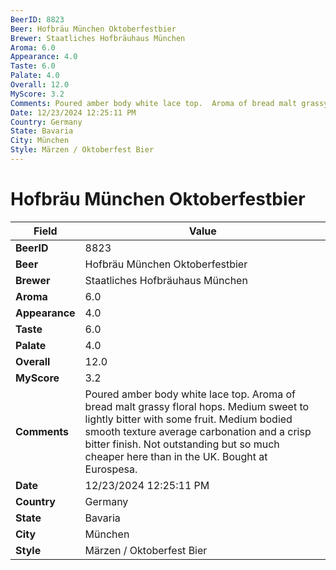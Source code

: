 ```yaml
---
BeerID: 8823
Beer: Hofbräu München Oktoberfestbier
Brewer: Staatliches Hofbräuhaus München
Aroma: 6.0
Appearance: 4.0
Taste: 6.0
Palate: 4.0
Overall: 12.0
MyScore: 3.2
Comments: Poured amber body white lace top.  Aroma of bread malt grassy floral hops.  Medium sweet to lightly bitter with some fruit. Medium bodied smooth texture average carbonation and a crisp bitter finish. Not outstanding but so much cheaper here than in the UK.  Bought at Eurospesa.
Date: 12/23/2024 12:25:11 PM
Country: Germany
State: Bavaria
City: München
Style: Märzen / Oktoberfest Bier
---
```


# Hofbräu München Oktoberfestbier

| Field         | Value |
|---------------|-------|
| **BeerID** | 8823 |
| **Beer** | Hofbräu München Oktoberfestbier |
| **Brewer** | Staatliches Hofbräuhaus München |
| **Aroma** | 6.0 |
| **Appearance** | 4.0 |
| **Taste** | 6.0 |
| **Palate** | 4.0 |
| **Overall** | 12.0 |
| **MyScore** | 3.2 |
| **Comments** | Poured amber body white lace top.  Aroma of bread malt grassy floral hops.  Medium sweet to lightly bitter with some fruit. Medium bodied smooth texture average carbonation and a crisp bitter finish. Not outstanding but so much cheaper here than in the UK.  Bought at Eurospesa. |
| **Date** | 12/23/2024 12:25:11 PM |
| **Country** | Germany |
| **State** | Bavaria |
| **City** | München |
| **Style** | Märzen / Oktoberfest Bier |

